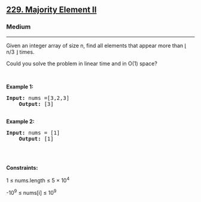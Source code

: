 <h2><a href="https://leetcode.com/problems/majority-element-ii/description/">229. Majority Element II</a></h2>
<h3>Medium</h3>
<hr>
<div>
    <p>Given an integer array of size n, find all elements that appear more than ⌊ n/3 ⌋ times.</p>
    <p>Could you solve the problem in linear time and in O(1) space?</p>
    <p>&nbsp;</p>
    <p><strong class="example">Example 1:</strong></p>
    <pre><strong>Input:</strong> nums =[3,2,3]
    <strong>Output:</strong> [3]
    </pre>
    <p><strong class="example">Example 2:</strong></p>
    <pre><strong>Input:</strong> nums = [1]
    <strong>Output:</strong> [1]
    </pre>
    <p>&nbsp;</p>
    <p><strong>Constraints:</strong></p>
   <p>1 ≤ nums.length ≤ 5 × 10<sup>4</sup></p>
<p>-10<sup>9</sup> ≤ nums[i] ≤ 10<sup>9</sup></p>


</div>
